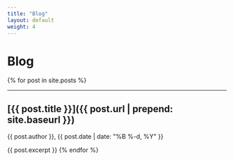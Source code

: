 ```yaml
---
title: "Blog"
layout: default
weight: 4
---
```


# Blog

{% for post in site.posts %}      

---

## [{{ post.title }}]({{ post.url | prepend: site.baseurl }})

{{ post.author }}, {{ post.date | date: "%B %-d, %Y" }}

{{ post.excerpt }}
{% endfor %}
